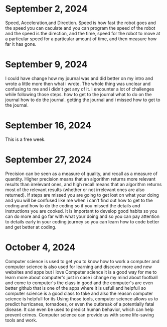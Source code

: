 # September 2, 2024
Speed, Acceleration,and Direction.
Speed is how fast the robot goes and the speed you can caculate and you can program the speed of the 
robot and the speed is the direction, and the time, speed for the robot to move at a particular speed for a particular amount of time, and then measure how far it has gone.

# September 9, 2024
I could have change how my journal was and did better on my intro and wrote a little more then what i
wrote.
The whole thing was unclear and confusing to me and i didn't get any of it.
I encounter a lot of challenges while following those steps. how to get to the journal what to do on the journal how to do 
the journal. getting the journal and i missed how to get to the journal.

# September 16, 2024
This is a free week.

# September 27, 2024
Precision can be seen as a measure of quality, and recall as a measure of quantity. Higher precision means that an algorithm returns more relevant results than irrelevant ones, and high recall means that an algorithm returns most of the relevant results (whether or not irrelevant ones are also returned).
If steps are missed you are going to get lost on what your doing and you will be confused like me when i can't find out how to get to the coding and how to do the coding so if you missed the details and instructions you are cooked.
It is important to develop good habits so you can do more and go far with what your doing and so you can pay attention to details 
early in your coding journey so you can learn how to code better and get better at coding.

# October 4, 2024
Computer science is used to get you to know how to work a computer and computer science is also used for learning and discover more and new websites and apps
but i love Computer science it is a good way for me to learn more about computer's just in case i change my mind about football and come to computer's the class in good and the computer's
are even better github that is one of the apps where it is usfull and helpfull so computer science is a good class to take and also the reason computer science is helpfull for its Using those tools, computer science allows us to predict hurricanes, tornadoes, or even the outbreak of a potentially fatal disease. It can even be used to predict human behavior, which can help prevent crimes. Computer science can provide us with some life-saving tools and work.
